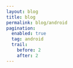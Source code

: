 ```yaml
---
layout: blog
title: blog
permalink: blog/android
pagination:
  enabled: true
  tag: android
  trail:
    before: 2
    after: 2
---
```


